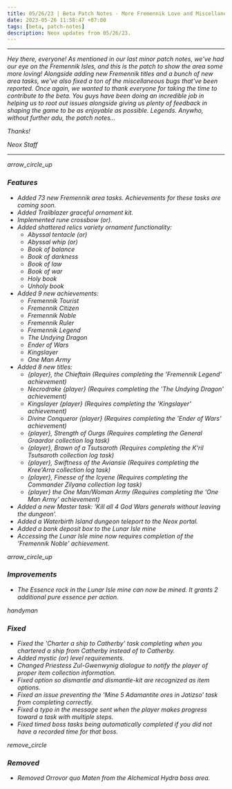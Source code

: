 ```yaml
---
title: 05/26/23 | Beta Patch Notes - More Fremennik Love and Miscellaneous Fixes
date: 2023-05-26 11:58:47 +07:00
tags: [beta, patch-notes]
description: Neox updates from 05/26/23.
---
```


***
<em>Hey there, everyone! As mentioned in our last minor patch notes, we've had our eye on the Fremennik Isles, and this is the patch to show the area some more loving! Alongside adding new Fremennik titles and a bunch of new area tasks, we've also fixed a ton of the miscellaneous bugs that've been reported. Once again, we wanted to thank everyone for taking the time to contribute to the beta. You guys have been doing an incredible job in helping us to root out issues alongside giving us plenty of feedback in shaping the game to be as enjoyable as possible. Legends. Anywho, without further adu, the patch notes...

<em>Thanks!

<em>Neox Staff<br>

***

<div class="spacer-large"></div>
<div class="changes-body">
    <div class="changes-body changes-row features">
        <div class="changes-row-header">
            <span class="icon">
                <span class="material-symbols-outlined">arrow_circle_up</span>
            </span>
            <h3>Features</h3>
        </div>
    </div>
</div>
<div class="spacer-small"></div>

- Added 73 new Fremennik area tasks. Achievements for these tasks are coming soon.
- Added Trailblazer graceful ornament kit.
- Implemented rune crossbow (or).
- Added shattered relics variety ornament functionality:
  - Abyssal tentacle (or)
  - Abyssal whip (or)
  - Book of balance
  - Book of darkness
  - Book of law
  - Book of war
  - Holy book
  - Unholy book
- Added 9 new achievements:
  - Fremennik Tourist
  - Fremennik Citizen
  - Fremennik Noble
  - Fremennik Ruler
  - Fremennik Legend
  - The Undying Dragon
  - Ender of Wars
  - Kingslayer
  - One Man Army
- Added 8 new titles:
  - {player}, the Chieftain (Requires completing the 'Fremennik Legend' achievement)
  - Necrodrake {player} (Requires completing the 'The Undying Dragon' achievement)
  - Kingslayer {player} (Requires completing the 'Kingslayer' achievement)
  - Divine Conqueror {player} (Requires completing the 'Ender of Wars' achievement)
  - {player}, Strength of Ourgs (Requires completing the General Graardor collection log task)
  - {player}, Brawn of a Tsutsaroth (Requires completing the K'ril Tsutsaroth collection log task)
  - {player}, Swiftness of the Aviansie (Requires completing the Kree'Arra collection log task)
  - {player}, Finesse of the Icyene (Requires completing the Commander Zilyana collection log task)
  - {player} the One Man/Woman Army (Requires completing the 'One Man Army' achievement)
- Added a new Master task: 'Kill all 4 God Wars generals without leaving the dungeon'.
- Added a Waterbirth Island dungeon teleport to the Neox portal.
- Added a bank deposit box to the Lunar Isle mine
- Accessing the Lunar Isle mine now requires completion of the 'Fremennik Noble' achievement.

<div class="spacer-medium"></div>
<div class="changes-body">
    <div class="changes-body changes-row improvements">
        <div class="changes-row-header">
            <span class="icon">
                <span class="material-symbols-outlined">arrow_circle_up</span>
            </span>
            <h3>Improvements</h3>
        </div>
    </div>
</div>
<div class="spacer-small"></div>

- The Essence rock in the Lunar Isle mine can now be mined. It grants 2 additional pure essence per action.

<div class="spacer-medium"></div>
<div class="changes-body">
    <div class="changes-body changes-row fixed">
        <div class="changes-row-header">
            <span class="icon">
                <span class="material-symbols-outlined">handyman</span>
            </span>
            <h3>Fixed</h3>
        </div>
    </div>
</div>
<div class="spacer-small"></div>

- Fixed the 'Charter a ship to Catherby' task completing when you chartered a ship from Catherby instead of to Catherby.
- Added mystic (or) level requirements.
- Changed Priestess Zul-Gwenwynig dialogue to notify the player of proper item collection information.
- Fixed option so dismantle and dismantle-kit are recognized as item options.
- Fixed an issue preventing the 'Mine 5 Adamantite ores in Jatizso' task from completing correctly.
- Fixed a typo in the message sent when the player makes progress toward a task with multiple steps.
- Fixed timed boss tasks being automatically completed if you did not have a recorded time for that boss.


<div class="spacer-medium"></div>
<div class="changes-body">
    <div class="changes-body changes-row removed">
        <div class="changes-row-header">
            <span class="icon">
                <span class="material-symbols-outlined">remove_circle</span>
            </span>
            <h3>Removed</h3>
        </div>
    </div>
</div>
<div class="spacer-small"></div>

- Removed Orrovor quo Maten from the Alchemical Hydra boss area.

<div class="spacer-medium"></div>
<br><br>

